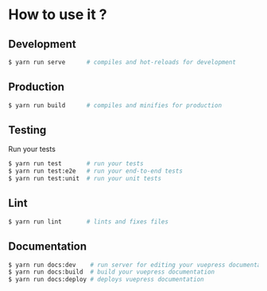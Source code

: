 # How to use it ?

## Development

```bash
$ yarn run serve      # compiles and hot-reloads for development
```

## Production

```bash
$ yarn run build      # compiles and minifies for production
```

## Testing

Run your tests

```bash
$ yarn run test       # run your tests
$ yarn run test:e2e   # run your end-to-end tests
$ yarn run test:unit  # run your unit tests
```

## Lint

```bash
$ yarn run lint       # lints and fixes files
```

## Documentation

```bash
$ yarn run docs:dev    # run server for editing your vuepress documentation
$ yarn run docs:build  # build your vuepress documentation
$ yarn run docs:deploy # deploys vuepress documentation 
```